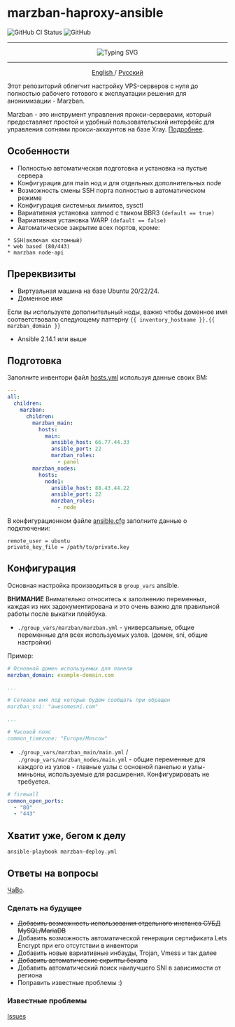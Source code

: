 # marzban-haproxy-ansible

![GitHub CI Status](https://github.com/v-kamerdinerov/marzban-haproxy-ansible/actions/workflows/linter.yml/badge.svg)
![GitHub](https://img.shields.io/github/license/v-kamerdinerov/marzban-haproxy-ansible)

----

<p align="center"><img src="https://readme-typing-svg.herokuapp.com?font=Fira+Code&weight=600&pause=1000&center=true&vCenter=true&width=435&lines=Automated.+Easy.+Secure." alt="Typing SVG" /></p>

----

<p align="center">
 <a href="./README.md">
 English
 </a>
 /
 <a href="./README-RU.md">
 Русский
 </a>
</p>

Этот репозиторий облегчит настройку VPS-серверов с нуля до полностью рабочего готового к эксплуатации решения для анонимизации - Marzban.

Marzban - это инструмент управления прокси-серверами, который предоставляет простой и удобный пользовательский интерфейс для управления сотнями прокси-аккаунтов на базе Xray. [Подробнее](https://github.com/Gozargah/Marzban).

## Особенности

* Полностью автоматическая подготовка и установка на пустые сервера
* Конфигурация для main нод и для отдельных дополнительных node
* Возможность смены SSH порта полностью в автоматическом режиме
* Конфигурация системных лимитов, sysctl
* Вариативная установка xanmod с твиком BBR3 `(default == true)`
* Вариативная установка WARP `(default == false)`
* Автоматическое закрытие всех портов, кроме:
```shell
* SSH(включая кастомный) 
* web based (80/443)
* marzban node-api
```




## Пререквизиты

* Виртуальная машина на базе Ubuntu 20/22/24.
* Доменное имя

Eсли вы используете дополнительный ноды, важно чтобы доменное имя соответствовало следующему паттерну `{{ inventory_hostname }}.{{ marzban_domain }}`

* Ansible 2.14.1 или выше

## Подготовка

Заполните инвентори файл [hosts.yml](./hosts.yml) используя данные своих ВМ:

    
```yaml
---
all:
  children:
    marzban:
      children:
        marzban_main:
          hosts:
            main:
              ansible_host: 66.77.44.33
              ansible_port: 22
              marzban_roles:
                - panel
        marzban_nodes:
          hosts:
            node1:
              ansible_host: 88.43.44.22
              ansible_port: 22
              marzban_roles:
                - node
```

В конфигурационном файле [ansible.cfg](./ansible.cfg) заполните данные о подключении:

```commandline
remote_user = ubuntu
private_key_file = /path/to/private.key
```

## Конфигурация

Основная настройка производиться в `group_vars` ansible.

**ВНИМАНИЕ** Внимательно относитесь к заполнению переменных, каждая из них задокументирована и это очень важно для правильной работы после выкатки плейбука.

* `./group_vars/marzban/marzban.yml` - универсальные, общие переменные для всех используемых узлов. (домен, sni, общие настройки)

Пример:
```yaml
# Основной домен используемых для панели
marzban_domain: example-domain.com

...

# Сетевое имя под которые будем сообщать при обращен
marzban_sni: "awesomesni.com"

...

# Часовой пояс
common_timezone: "Europe/Moscow"
```

* `./group_vars/marzban_main/main.yml` / `./group_vars/marzban_nodes/main.yml` - общие переменные для каждого из узлов - главные узлы с основной панелью и узлы-миньоны, используемые для расширения. Конфигурировать не требуется.

```yaml
# firewall
common_open_ports:
  - "80"
  - "443"
```

## Хватит уже, бегом к делу


```shell
ansible-playbook marzban-deploy.yml
```


## Ответы на вопросы
[ЧаВо](./doc/FAQ-RU.md).


### Сделать на будущее 
* ~~Добавить возможность использования отдельного инстанса СУБД MySQL/MariaDB~~
* Добавить возможность автоматической генерации сертификата Lets Encrypt при его отсутствии в инвентори
* Добавить новые вариативные инбауды, Trojan, Vmess и так далее
* ~~Добавить автоматические скрипты бекапа~~
* Добавить автоматический поиск наилучшего SNI в зависимости от региона
* Поправить известные проблемы :)

### Известные проблемы
[Issues](./issues.md)